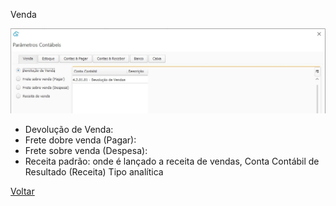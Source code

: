 Venda

![](images/contabilidade_parametros_contabeis_venda.JPG)

- Devolução de Venda:
- Frete dobre venda (Pagar):
- Frete sobre venda (Despesa):
- Receita padrão: onde é lançado a receita de vendas, Conta Contábil de Resultado (Receita) Tipo analítica





[Voltar](ajustes_contabilidade.md)

